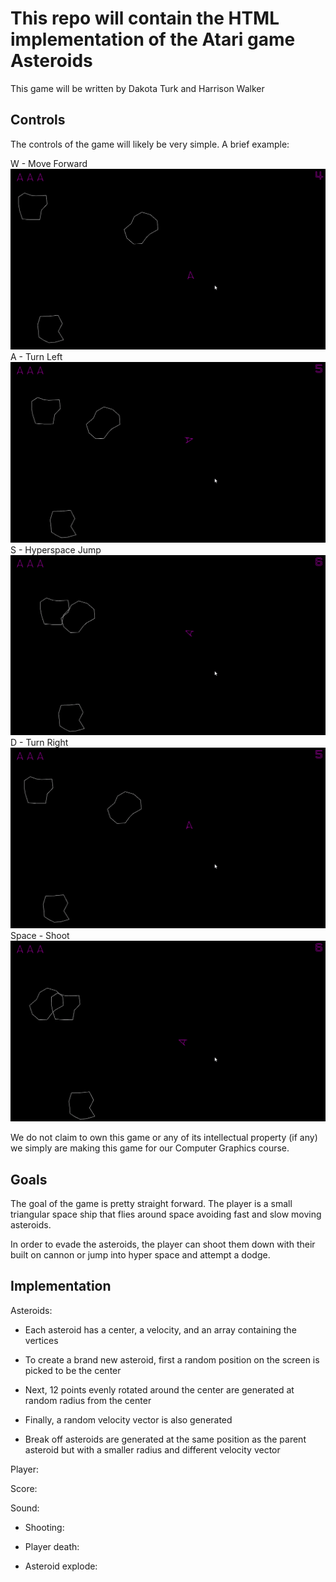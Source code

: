 # This repo will contain the HTML implementation of the Atari game Asteroids

This game will be written by Dakota Turk and Harrison Walker

## Controls

The controls of the game will likely be very simple. A brief example:

W - Move Forward ![Bad Gif](Gifs/W.gif)
A - Turn Left ![Bad Gif](Gifs/A.gif)
S - Hyperspace Jump ![Bad Gif](Gifs/S.gif)
D - Turn Right ![Bad Gif](Gifs/D.gif)
Space - Shoot ![Bad Gif](Gifs/Space.gif)

We do not claim to own this game or any of its intellectual property (if any) we simply are making this game for our Computer Graphics course.

## Goals

The goal of the game is pretty straight forward. The player is a small triangular space ship that flies around space avoiding fast and slow moving asteroids.

In order to evade the asteroids, the player can shoot them down with their built on cannon or jump into hyper space and attempt a dodge.

## Implementation

Asteroids:

- Each asteroid has a center, a velocity, and an array containing the vertices

- To create a brand new asteroid, first a random position on the screen is picked to be the center

- Next, 12 points evenly rotated around the center are  generated at random radius from the center

- Finally, a random velocity vector is also generated

- Break off asteroids are generated at the same position as the parent asteroid but with a smaller radius and different velocity vector

Player:

Score:

Sound:

- Shooting:

- Player death:

- Asteroid explode:
